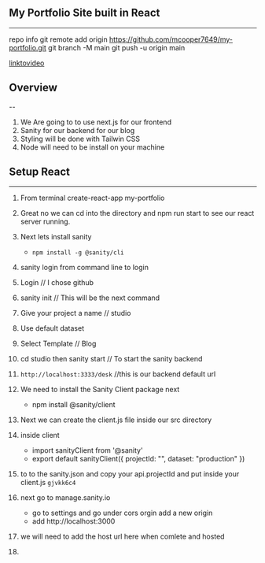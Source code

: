 ## My Portfolio Site built in React
---

repo info
git remote add origin https://github.com/mcooper7649/my-portfolio.git
git branch -M main
git push -u origin main

[linktovideo](https://www.youtube.com/watch?v=NO7_jgzVgbc)
## Overview
--

1. We Are going to to use next.js for our frontend
2. Sanity for our backend for our blog
3. Styling will be done with Tailwin CSS
4. Node will need to be install on your machine

## Setup React
---

1. From terminal create-react-app my-portfolio
2. Great no we can cd into the directory and npm run start to see our react server running.
3. Next lets install sanity
    - ``npm install -g @sanity/cli``
4. sanity login from command line to login
5. Login // I chose github
6. sanity init // This will be the next command
7. Give your project a name // studio
8. Use default dataset
9. Select Template // Blog
10. cd studio then sanity start // To start the sanity backend
11. ``http://localhost:3333/desk`` //this is our backend default url


12. We need to install the Sanity Client package next 
    - npm install @sanity/client

13. Next we can create the client.js file inside our src directory
14. inside client
    - import sanityClient from '@sanity'
    - export default sanityClient({
    projectId: "",
    dataset: "production"
})
15. to to the sanity.json and copy your api.projectId and put inside your client.js ``gjvkk6c4``
16. next go to manage.sanity.io
    - go to settings and go under cors orgin add a new origin
    - add http://localhost:3000
17. we will need to add the host url here when comlete and hosted
18. 